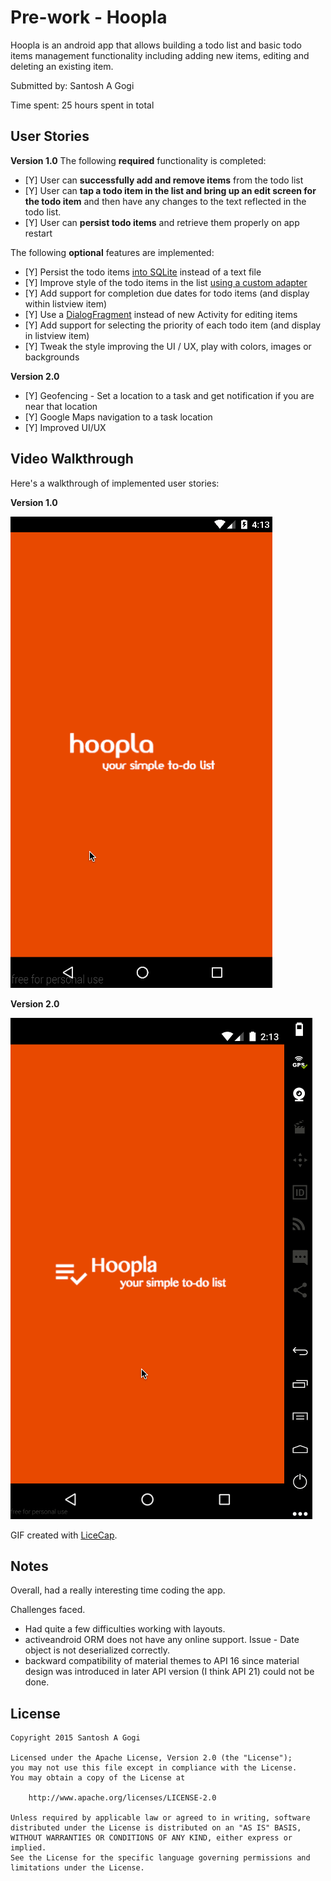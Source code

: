 # Pre-work - Hoopla

Hoopla is an android app that allows building a todo list and basic todo items management functionality including adding new items, editing and deleting an existing item.

Submitted by: Santosh A Gogi

Time spent: 25 hours spent in total

## User Stories

**Version 1.0**
The following **required** functionality is completed:

* [Y] User can **successfully add and remove items** from the todo list
* [Y] User can **tap a todo item in the list and bring up an edit screen for the todo item** and then have any changes to the text reflected in the todo list.
* [Y] User can **persist todo items** and retrieve them properly on app restart

The following **optional** features are implemented:

* [Y] Persist the todo items [into SQLite](http://guides.codepath.com/android/Persisting-Data-to-the-Device#sqlite) instead of a text file
* [Y] Improve style of the todo items in the list [using a custom adapter](http://guides.codepath.com/android/Using-an-ArrayAdapter-with-ListView)
* [Y] Add support for completion due dates for todo items (and display within listview item)
* [Y] Use a [DialogFragment](http://guides.codepath.com/android/Using-DialogFragment) instead of new Activity for editing items
* [Y] Add support for selecting the priority of each todo item (and display in listview item)
* [Y] Tweak the style improving the UI / UX, play with colors, images or backgrounds

**Version 2.0**
* [Y] Geofencing - Set a location to a task and get notification if you are near that location
* [Y] Google Maps navigation to a task location
* [Y] Improved UI/UX


## Video Walkthrough 

Here's a walkthrough of implemented user stories:


**Version 1.0**

<img src='hooplademo.gif' title='Video Walkthrough Version 1.0' width='' alt='Video Walkthrough' />



**Version 2.0**

<img src='hoopla_demo_2.0.gif' title='Video Walkthrough Version 2.0' width='' alt='Video Walkthrough' />

GIF created with [LiceCap](http://www.cockos.com/licecap/).

## Notes

Overall, had a really interesting time coding the app.

Challenges faced.
- Had quite a few difficulties working with layouts.
- activeandroid ORM does not have any online support. Issue - Date object is not deserialized correctly.
- backward compatibility of material themes to API 16 since material design was introduced in later API version (I think API 21) could not be done.

## License

    Copyright 2015 Santosh A Gogi

    Licensed under the Apache License, Version 2.0 (the "License");
    you may not use this file except in compliance with the License.
    You may obtain a copy of the License at

        http://www.apache.org/licenses/LICENSE-2.0

    Unless required by applicable law or agreed to in writing, software
    distributed under the License is distributed on an "AS IS" BASIS,
    WITHOUT WARRANTIES OR CONDITIONS OF ANY KIND, either express or implied.
    See the License for the specific language governing permissions and
    limitations under the License.
